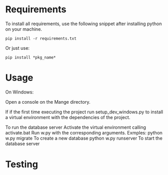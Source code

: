 # 

# Requirements
To install all requirements, use the following snippet after installing python on your machine.

    pip install -r requirements.txt

Or just use:

    pip install *pkg_name*


# Usage

On Windows:

Open a console on the Mange directory.

If if the first time executing the project run setup_dev_windows.py to install a virtual environment with the dependencies
of the project.

To run the database server
Activate the virtual environment calling activate.bat
Run w.py with the corresponding arguments.
Exmples:
	python w.py migrate    To create a new database
	python w.py runserver  To start the database server

# Testing


